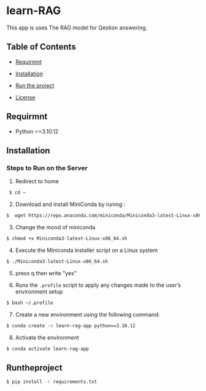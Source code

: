 # learn-RAG

  

This app is uses The RAG model for Qestion answering.

  

## Table of Contents

- [Requirmnt](#Requirmnt)

- [Installation](#Installation)

- [Run the project](#Runtheproject)

- [License](#license)

  

## Requirmnt

  

- Python ==3.10.12

  

## Installation

  

### Steps to Run on the Server

1.  Redirect to home 
```bash
 $ cd ~
```
2. Download and install MiniConda by runing : 
``` bash
$  wget https://repo.anaconda.com/miniconda/Miniconda3-latest-Linux-x86_64.sh
``` 

3. Change the mood of miniconda
``` bash 
$ chmod +x Miniconda3-latest-Linux-x86_64.sh
```
4.  Execute the Miniconda installer script on a Linux system
``` bash
$ ./Miniconda3-latest-Linux-x86_64.sh
```
5. press q then write "yes"

6. Runs the `.profile` script to apply any changes made to the user’s environment setup
``` bash
$ bash ~/.profile
```
7.  Create a new environment using the following command:
``` bash 
$ conda create -n learn-rag-app python==3.10.12
```
8. Activate the environment
``` bash
$ conda activate learn-rag-app
```

## Runtheproject
``` bash
$ pip install -r requirements.txt
```
